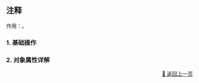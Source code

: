 ## 注释

作用：。

### 1. 基础操作

### 2. 对象属性详解


<p align="right" >
  <a href="../flow_control/index-zh_CN.md">
    🔗 返回上一页
  </a>
</p>